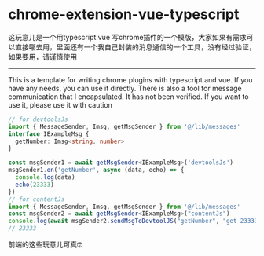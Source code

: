 # chrome-extension-vue-typescript
这玩意儿是一个用typescript vue 写chrome插件的一个模版，大家如果有需求可以直接哪去用，里面还有一个我自己封装的消息通信的一个工具，没有经过验证，如果要用，请谨慎使用

-----
This is a template for writing chrome plugins with typescript and vue. If you have any needs, you can use it directly. There is also a tool for message communication that I encapsulated. It has not been verified. If you want to use it, please use it with caution
```typescript
// for devtoolsJs
import { MessageSender, Imsg, getMsgSender } from '@/lib/messages'
interface IExampleMsg {
  getNumber: Imsg<string, number>
}

const msgSender1 = await getMsgSender<IExampleMsg>('devtoolsJs')
msgSender1.on('getNumber', async (data, echo) => {
  console.log(data)
  echo(23333)
})
// for contentJs
import { MessageSender, Imsg, getMsgSender } from '@/lib/messages'
const msgSender2 = await getMsgSender<IExampleMsg>("contentJs")
console.log(await msgSender2.sendMsgToDevtoolJS("getNumber", "get 233333"))
// 23333
```
前端的这些玩意儿可真🤓
